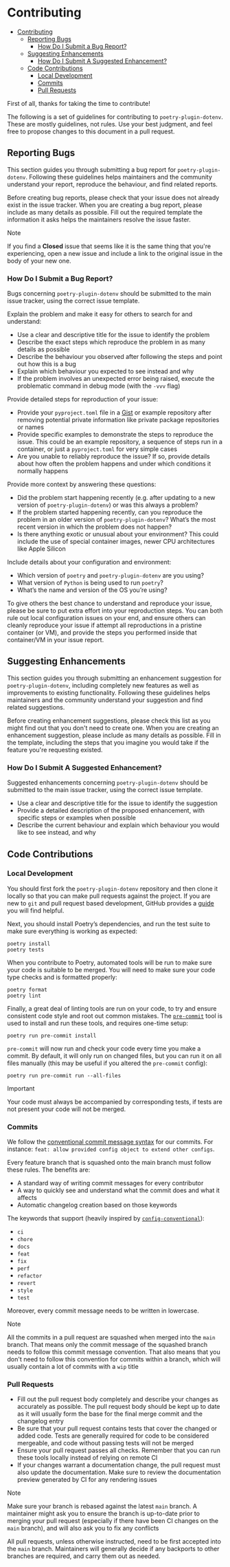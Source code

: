 # Contributing

- [Contributing](#contributing)
  - [Reporting Bugs](#reporting-bugs)
    - [How Do I Submit a Bug Report?](#how-do-i-submit-a-bug-report)
  - [Suggesting Enhancements](#suggesting-enhancements)
    - [How Do I Submit A Suggested Enhancement?](#how-do-i-submit-a-suggested-enhancement)
  - [Code Contributions](#code-contributions)
    - [Local Development](#local-development)
    - [Commits](#commits)
    - [Pull Requests](#pull-requests)

First of all, thanks for taking the time to contribute!

The following is a set of guidelines for contributing to `poetry-plugin-dotenv`. These are mostly guidelines,
not rules. Use your best judgment, and feel free to propose changes to this document in a pull request.

## Reporting Bugs

This section guides you through submitting a bug report for `poetry-plugin-dotenv`. Following these guidelines
helps maintainers and the community understand your report, reproduce the behaviour, and find related reports.

Before creating bug reports, please check that your issue does not already exist in the issue tracker.
When you are creating a bug report, please include as many details as possible. Fill out the required
template the information it asks helps the maintainers resolve the issue faster.

> [!NOTE]
> If you find a **Closed** issue that seems like it is the same thing that you're experiencing,
> open a new issue and include a link to the original issue in the body of your new one.

### How Do I Submit a Bug Report?

Bugs concerning `poetry-plugin-dotenv` should be submitted to the main issue tracker, using the correct issue template.

Explain the problem and make it easy for others to search for and understand:

- Use a clear and descriptive title for the issue to identify the problem
- Describe the exact steps which reproduce the problem in as many details as possible
- Describe the behaviour you observed after following the steps and point out how this is a bug
- Explain which behaviour you expected to see instead and why
- If the problem involves an unexpected error being raised, execute the problematic command in debug mode (with the `-vvv` flag)

Provide detailed steps for reproduction of your issue:

- Provide your `pyproject.toml` file in a [Gist](https://gist.github.com) or example repository after removing potential private information like private package repositories or names
- Provide specific examples to demonstrate the steps to reproduce the issue. This could be an example repository, a sequence of steps run in a container, or just a `pyproject.toml` for very simple cases
- Are you unable to reliably reproduce the issue? If so, provide details about how often the problem happens and under which conditions it normally happens

Provide more context by answering these questions:

- Did the problem start happening recently (e.g. after updating to a new version of `poetry-plugin-dotenv`) or was this always a problem?
- If the problem started happening recently, can you reproduce the problem in an older version of `poetry-plugin-dotenv`? What’s the most recent version in which the problem does not happen?
- Is there anything exotic or unusual about your environment? This could include the use of special container images, newer CPU architectures like Apple Silicon

Include details about your configuration and environment:

- Which version of `poetry` and `poetry-plugin-dotenv` are you using?
- What version of `Python` is being used to run `poetry`?
- What’s the name and version of the OS you’re using?

To give others the best chance to understand and reproduce your issue, please be sure to put extra effort into your reproduction steps. You can both rule out local configuration issues on your end, and ensure others can cleanly reproduce your issue if attempt all reproductions in a pristine container (or VM), and provide the steps you performed inside that container/VM in your issue report.

## Suggesting Enhancements

This section guides you through submitting an enhancement suggestion for `poetry-plugin-dotenv`,
including completely new features as well as improvements to existing functionality.
Following these guidelines helps maintainers and the community understand your suggestion and find related suggestions.

Before creating enhancement suggestions, please check this list as you might find out that you don't
need to create one. When you are creating an enhancement suggestion, please include as many details
as possible. Fill in the template, including the steps that you imagine you would
take if the feature you're requesting existed.

### How Do I Submit A Suggested Enhancement?

Suggested enhancements concerning `poetry-plugin-dotenv` should be submitted to the main issue tracker, using the correct issue template.

- Use a clear and descriptive title for the issue to identify the suggestion
- Provide a detailed description of the proposed enhancement, with specific steps or examples when possible
- Describe the current behaviour and explain which behaviour you would like to see instead, and why

## Code Contributions

### Local Development

You should first fork the `poetry-plugin-dotenv` repository and then clone it locally so that you can make pull requests against the project.
If you are new to `git` and pull request based development, GitHub provides a [guide](https://docs.github.com/en/get-started/quickstart/contributing-to-projects) you will find helpful.

Next, you should install Poetry’s dependencies, and run the test suite to make sure everything is working as expected:

```shell
poetry install
poetry tests
```

When you contribute to Poetry, automated tools will be run to make sure your code is suitable to be merged. You will need to make sure your code type checks and is formatted properly:

```shell
poetry format
poetry lint
```

Finally, a great deal of linting tools are run on your code, to try and ensure consistent code style and root out common mistakes.
The [`pre-commit`](https://pre-commit.com) tool is used to install and run these tools, and requires one-time setup:

```shell
poetry run pre-commit install
```

`pre-commit` will now run and check your code every time you make a commit.
By default, it will only run on changed files, but you can run it on all files manually (this may be useful if you altered the `pre-commit` config):

```shell
poetry run pre-commit run --all-files
```

> [!IMPORTANT]
> Your code must always be accompanied by corresponding tests, if tests are not present your code will not be merged.

### Commits

We follow the [conventional commit message syntax](https://www.conventionalcommits.org/en/v1.0.0) for our commits. For instance:
`feat: allow provided config object to extend other configs`.

Every feature branch that is squashed onto the main branch must follow these rules. The benefits are:

- A standard way of writing commit messages for every contributor
- A way to quickly see and understand what the commit does and what it affects
- Automatic changelog creation based on those keywords

The keywords that support (heavily inspired by [`config-conventional`](https://github.com/conventional-changelog/commitlint/tree/master/%40commitlint/config-conventional)):

- `ci`
- `chore`
- `docs`
- `feat`
- `fix`
- `perf`
- `refactor`
- `revert`
- `style`
- `test`

Moreover, every commit message needs to be written in lowercase.

> [!NOTE]
> All the commits in a pull request are squashed when merged into the `main` branch. That means only the commit message of the squashed branch needs to follow this commit message convention.
> That also means that you don't need to follow this convention for commits within a branch, which will usually contain a lot of commits with a `wip` title

### Pull Requests

- Fill out the pull request body completely and describe your changes as accurately as possible. The pull request body should be kept up to date as it will usually form the base for the final merge commit and the changelog entry
- Be sure that your pull request contains tests that cover the changed or added code. Tests are generally required for code to be considered mergeable, and code without passing tests will not be merged
- Ensure your pull request passes all checks. Remember that you can run these tools locally instead of relying on remote CI
- If your changes warrant a documentation change, the pull request must also update the documentation. Make sure to review the documentation preview generated by CI for any rendering issues

> [!NOTE]
> Make sure your branch is rebased against the latest `main` branch. A maintainer might ask you to ensure the branch is up-to-date prior to merging your pull request (especially if there have been CI changes on the `main` branch), and will also ask you to fix any conflicts

All pull requests, unless otherwise instructed, need to be first accepted into the `main` branch. Maintainers will generally decide if any backports to other branches are required, and carry them out as needed.
